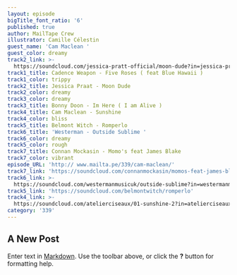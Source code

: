 ```yaml
---
layout: episode
bigTitle_font_ratio: '6'
published: true
author: MailTape Crew
illustrator: Camille Célestin
guest_name: 'Cam Maclean '
guest_color: dreamy
track2_link: >-
  https://soundcloud.com/jessica-pratt-official/moon-dude?in=jessica-pratt-official/sets/on-your-own-love-again-1
track1_title: Cadence Weapon - Five Roses ( feat Blue Hawaii )
track1_color: trippy
track2_title: Jessica Praat - Moon Dude
track2_color: dreamy
track3_color: dreamy
track3_title: Bonny Doon - Im Here ( I am Alive )
track4_title: Cam Maclean - Sunshine
track4_color: bliss
track5_title: Belmont Witch - Romperlo
track6_title: 'Westerman - Outside Sublime '
track6_color: dreamy
track5_color: rough
track7_title: Connan Mockasin - Momo's feat James Blake
track7_color: vibrant
episode_URL: 'http:// www.mailta.pe/339/cam-maclean/'
track7_link: 'https://soundcloud.com/connanmockasin/momos-feat-james-blake'
track6_link: >-
  https://soundcloud.com/westermanmusicuk/outside-sublime?in=westermanmusicuk/sets/ark-ep
track5_link: 'https://soundcloud.com/belmontwitch/romperlo'
track4_link: >-
  https://soundcloud.com/atelierciseaux/01-sunshine-2?in=atelierciseaux/sets/ac41-cam-maclean-wait-for-love-1
category: '339'
---
```

## A New Post

Enter text in [Markdown](http://daringfireball.net/projects/markdown/). Use the toolbar above, or click the **?** button for formatting help.
